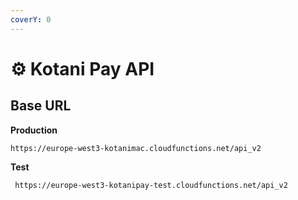 ```yaml
---
coverY: 0
---
```


# ⚙ Kotani Pay API

## Base URL

**Production**&#x20;

```
https://europe-west3-kotanimac.cloudfunctions.net/api_v2
```



**Test**&#x20;

```
 https://europe-west3-kotanipay-test.cloudfunctions.net/api_v2
```
